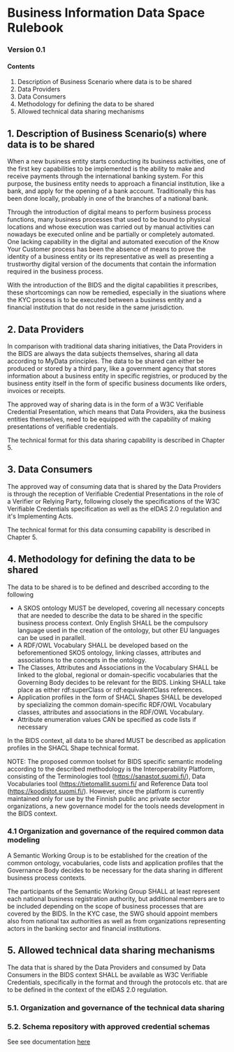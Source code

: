 # Business Information Data Space Rulebook
### Version 0.1

#### Contents

1. Description of Business Scenario where data is to be shared
2. Data Providers
3. Data Consumers
4. Methodology for defining the data to be shared
5. Allowed technical data sharing mechanisms

## 1. Description of Business Scenario(s) where data is to be shared

When a new business entity starts conducting its business activities, one of the first key capabilities to be implemented is the ability to make and receive payments through the international banking system. For this purpose, the business entity needs to approach a financial institution, like a bank, and apply for the opening of a bank account. Traditionally this has been done locally, probably in one of the branches of a national bank. 

Through the introduction of digital means to perform business process functions, many business processes that used to be bound to physical locations and whose execution was carried out by manual activities can nowadays be executed online and be partially or completely automated. One lacking capability in the digital and automated execution of the Know Your Customer process has been the absence of means to prove the identity of a business entity or its representative as well as presenting a trustworthy digital version of the documents that contain the information required in the business process.

With the introduction of the BIDS and the digital capabilities it prescribes, these shortcomings can now be remedied, especially in the siuations where the KYC process is to be executed between a business entity and a financial institution that do not reside in the same jurisdiction.

## 2. Data Providers
In comparison with traditional data sharing initiatives, the Data Providers in the BIDS are always the data subjects themselves, sharing all data according to MyData principles. The data to be shared can either be produced or stored by a third pary, like a government agency that stores information about a business entity in specific registries, or produced by the business entity itself in the form of specific business documents like orders, invoices or receipts.

The approved way of sharing data is in the form of a W3C Verifiable Credential Presentation, which means that Data Providers, aka the business entities themselves, need to be equipped with the capability of making presentations of verifiable credentials.

The technical format for this data sharing capability is described in Chapter 5.

## 3. Data Consumers
The approved way of consuming data that is shared by the Data Providers is through the reception of Verifiable Credential Presentations in the role of a Verifier or Relying Party, following closely the specifications of the W3C Verifiable Credentials specification as well as the eIDAS 2.0 regulation and it's Implementing Acts.

The technical format for this data consuming capability is described in Chapter 5.

## 4. Methodology for defining the data to be shared
The data to be shared is to be defined and described according to the following

- A SKOS ontology MUST be developed, covering all necessary concepts that are needed to describe the data to be shared in the specific business process context. Only English SHALL be the compulsory language used in the creation of the ontology, but other EU languages can be used in parallell.
- A RDF/OWL Vocabulary SHALL be developed based on the beforementioned SKOS ontology, linking classes, attributes and associations to the concepts in the ontology.
- The Classes, Attributes and Associations in the Vocabulary SHALL be linked to the global, regional or domain-specific vocabularies that the Governing Body decides to be relevant for the BIDS. Linking SHALL take place as either rdf:superClass or rdf:equivalentClass references.
- Application profiles in the form of SHACL Shapes SHALL be developed by specializing the common domain-specific RDF/OWL Vocabulary classes, attributes and associations in the RDF/OWL Vocabulary.
- Attribute enumeration values CAN be specified as code lists if necessary

In the BIDS context, all data to be shared MUST be described as application profiles in the SHACL Shape technical format.

NOTE: The proposed common toolset for BIDS specific semantic modeling according to the described methodology is the Interoperability Platform, consisting of the Terminologies tool (https://sanastot.suomi.fi/), Data Vocabularies tool (https://tietomallit.suomi.fi/ and Reference Data tool (https://koodistot.suomi.fi/). However, since the platform is currently maintained only for use by the Finnish public anc private sector organizations, a new governance model for the tools needs development in the BIDS context.

### 4.1 Organization and governance of the required common data modeling
A Semantic Working Group is to be established for the creation of the common ontology, vocabularies, code lists and application profiles that the Governance Body decides to be necessary for the data sharing in different business process contexts.

The participants of the Semantic Working Group SHALL at least represent each national business registration authority, but additional members are to be included depending on the scope of business processes that are covered by the BIDS. In the KYC case, the SWG should appoint members also from national tax authorities as well as from organizations representing actors in the banking sector and financial institutions.  

## 5. Allowed technical data sharing mechanisms
The data that is shared by the Data Providers and consumed by Data Consumers in the BIDS context SHALL be available as W3C Verifiable Credentials, specifically in the format and through the protocols etc. that are to be defined in the context of the eIDAS 2.0 regulation.

### 5.1. Organization and governance of the technical data sharing


### 5.2. Schema repository with approved credential schemas
See see documentation [here](/credential-schemas.md)
